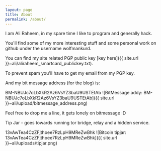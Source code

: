 ```yaml
---
layout: page
title: About
permalink: /about/
---
```


I am Ali Raheem, in my spare time I like to program and generally hack.

You'll find some of my more interesting stuff and some personal work on github under the username wolfmankurd.

You can find my site related PGP public key [key here]({{ site.url }}~ali/aliraheem_smartcard_publickey.txt).

To prevent spam you'll have to get my email from my PGP key.

And my bit message address (for the blog) is:

BM-NBUJc7oLbXkR2Az6VsYZ3baU9USTEtAb
![BitMessage addy: BM-NBUJc7oLbXkR2Az6VsYZ3baU9USTEtAb]({{ site.url }}~ali/upload/bitmessage_address.png)

Feel free to drop me a line, it gets lonely on bitmessage :D

Tip Jar - goes towards running tor bridge, relay and a hidden service.

13vAwTea4CzZFjthoee7RzLpH9MReZwBhk
![Bitcoin tipjar: 13vAwTea4CzZFjthoee7RzLpH9MReZwBhk]({{ site.url }}~ali/uploads/tipjar.png)
